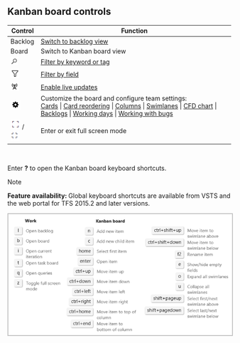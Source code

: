 
<a id="board-controls"></a>
## Kanban board controls

| Control                  | Function                      |
|--------------------------|-------------------------------|
| Backlog               | [Switch to backlog view](../backlogs/create-your-backlog.md)           |
| Board    | Switch to Kanban board view            | 
| ![Search filter](../_img/icons/search_filter_icon.png) | [Filter by keyword or tag](../how-to/filter-backlog-or-board.md#text-filter)   |  
| ![Kanban filter icon](../_img/icons/kanban-filter-icon.png) | [Filter by field](../how-to/filter-backlog-or-board.md#field-filter)   | 
| ![Live updates icon](../_img/icons/live-updates-icon.png)  | [Enable live updates](#live-updates)  |
| ![Settings icon](../_img/icons/team-settings-gear-icon.png) | Customize the board and configure team settings:<br/>[Cards](../customize/customize-cards.md)  &#124; [Card reordering](#reorder-cards) &#124; [Columns](../kanban/add-columns.md)  &#124; [Swimlanes](../kanban/expedite-work.md)  &#124; [CFD chart](../../report/guidance/cumulative-flow.md) &#124; [Backlogs](../customize/select-backlog-navigation-levels.md) &#124; [Working days](../customize/set-working-days.md) &#124; [Working with bugs](../customize/show-bugs-on-backlog.md)   |
| ![full screen icon](../_img/icons/fullscreen_icon.png) / ![exit full screen icon](../_img/icons/exitfullscreen_icon.png)   | Enter or exit full screen mode      |   
<br/>

Enter **?** to open the Kanban board keyboard shortcuts.  

>[!NOTE]  
><b>Feature availability: </b>Global keyboard shortcuts are available from VSTS and the web portal for TFS 2015.2 and later versions.  

<img src="../_shared/_img/kanban-board-keyboard-shortcuts-ts-jul.png" alt="Kanban keyboard shortcuts" style="border: 2px solid #C3C3C3;" />  
  

